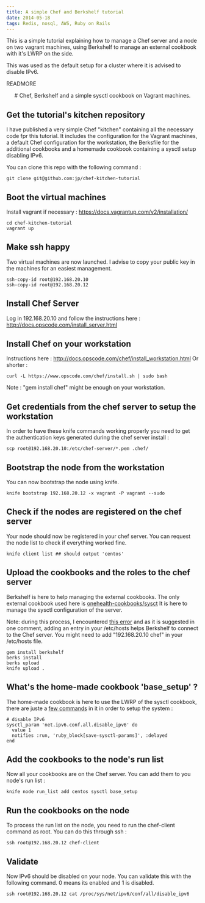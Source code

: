 ```yaml
---
title: A simple Chef and Berkshelf tutorial
date: 2014-05-18
tags: Redis, nosql, AWS, Ruby on Rails
---
```


This is a simple tutorial explaining how to manage a Chef server and a node on two vagrant machines, using Berkshelf to manage an external cookbook with it's LWRP on the side.

This was used as the default setup for a cluster where it is advised to disable IPv6.

READMORE

<center>
# Chef, Berkshelf and a simple sysctl cookbook on Vagrant machines.
</center>

## Get the tutorial's kitchen repository

I have published a very simple Chef "kitchen" containing all the necessary code fpr this tutorial. It includes the configuration for the Vagrant machines, a default Chef configuration for the workstation, the Berksfile for the additional cookbooks and a homemade cookbook containing a sysctl setup disabling IPv6.

You can clone this repo with the following command :

    git clone git@github.com:jp/chef-kitchen-tutorial

## Boot the virtual machines

Install vagrant if necessary : https://docs.vagrantup.com/v2/installation/

    cd chef-kitchen-tutorial
    vagrant up

## Make ssh happy

  Two virtual machines are now launched. I advise to copy your public key in the machines for an easiest management.

    ssh-copy-id root@192.168.20.10
    ssh-copy-id root@192.168.20.12

## Install Chef Server

Log in 192.168.20.10 and follow the instructions here : http://docs.opscode.com/install_server.html

## Install Chef on your workstation

Instructions here : http://docs.opscode.com/chef/install_workstation.html
Or shorter :

    curl -L https://www.opscode.com/chef/install.sh | sudo bash

Note : "gem install chef" might be enough on your workstation.

## Get credentials from the chef server to setup the workstation

In order to have these knife commands working properly you need to get the authentication keys generated during the chef server install :

    scp root@192.168.20.10:/etc/chef-server/*.pem .chef/

## Bootstrap the node from the workstation

You can now bootstrap the node using knife.

    knife bootstrap 192.168.20.12 -x vagrant -P vagrant --sudo

## Check if the nodes are registered on the chef server

Your node should now be registered in your chef server. You can request the node list to check if everything worked fine.

    knife client list ## should output 'centos'

## Upload the cookbooks and the roles to the chef server

Berkshelf is here to help managing the external cookbooks. The only external cookbook used here is [onehealth-cookbooks/sysct](https://github.com/onehealth-cookbooks/sysctl) It is here to manage the sysctl configuration of the server.

Note: during this process, I encountered [this error](https://github.com/berkshelf/berkshelf/issues/11443) and as it is suggested in one comment, adding an entry in your /etc/hosts helps Berkshelf to connect to the Chef server. You might need to add "192.168.20.10 chef" in your /etc/hosts file.

    gem install berkshelf
    berks install
    berks upload
    knife upload .

## What's the home-made cookbook 'base_setup' ?

The home-made cookbook is here to use the LWRP of the sysctl cookbook, there are juste a [few commands](https://github.com/jp/chef-kitchen-tutorial/blob/master/cookbooks/base_setup/recipes/default.rb) in it in order to setup the system :

    # disable IPv6
    sysctl_param 'net.ipv6.conf.all.disable_ipv6' do
      value 1
      notifies :run, 'ruby_block[save-sysctl-params]', :delayed
    end

## Add the cookbooks to the node's run list

Now all your cookbooks are on the Chef server. You can add them to you node's run list :

    knife node run_list add centos sysctl base_setup

## Run the cookbooks on the node

To process the run list on the node, you need to run the chef-client command as root. You can do this through ssh :

    ssh root@192.168.20.12 chef-client

## Validate

Now IPv6 should be disabled on your node. You can validate this with the following command. 0 means its enabled and 1 is disabled.

    ssh root@192.168.20.12 cat /proc/sys/net/ipv6/conf/all/disable_ipv6
